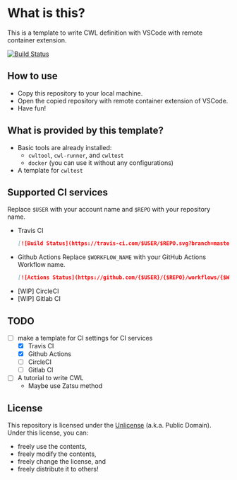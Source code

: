# What is this?
This is a template to write CWL definition with VSCode with remote container extension.

[![Build Status](https://travis-ci.com/tom-tan/cwl-for-remote-container-template.svg?branch=master)](https://travis-ci.com/tom-tan/cwl-for-remote-container-template)

## How to use
- Copy this repository to your local machine.
- Open the copied repository with remote container extension of VSCode.
- Have fun!

## What is provided by this template?
- Basic tools are already installed:
  - `cwltool`, `cwl-runner`, and `cwltest`
  - `docker` (you can use it without any configurations)
- A template for `cwltest`

## Supported CI services
Replace `$USER` with your account name and `$REPO` with your repository name.
- Travis CI
  ```markdown
  [![Build Status](https://travis-ci.com/$USER/$REPO.svg?branch=master)](https://travis-ci.com/$USER/$REPO)
  ```
- Github Actions
  Replace `$WORKFLOW_NAME` with your GitHub Actions Workflow name.
  ```markdown
  [![Actions Status](https://github.com/{$USER}/{$REPO}/workflows/{$WORKFLOW_NAME}/badge.svg)](https://github.com/{$USER}/{$REPO}/actions)
  ```
- [WIP] CircleCI
- [WIP] Gitlab CI

## TODO
- [ ] make a template for CI settings for CI services
  - [x] Travis CI
  - [x] Github Actions
  - [ ] CircleCI
  - [ ] Gitlab CI
- [ ] A tutorial to write CWL
  - Maybe use Zatsu method

## License
This repository is licensed under the [Unlicense](LICENSE) (a.k.a. Public Domain).
Under this license, you can:
- freely use the contents,
- freely modify the contents,
- freely change the license, and
- freely distribute it to others!
